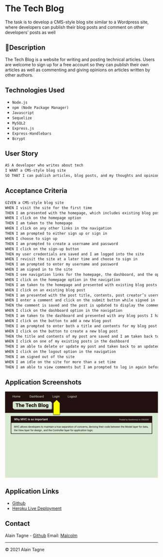 # The Tech Blog

The task is to develop a CMS-style blog site similar to a Wordpress site, where developers can publish their blog posts and comment on other developers’ posts as well

## 📝Description

The Tech Blog is a website for writing and posting technical articles.
Users are welcome to sign up for a free account so they can publish their 
own articles as well as commenting and giving opinions on articles written 
by other authors.


## Technologies Used

* `Node.js`
* `npm (Node Package Manager)`
* `Javascript`
* `Sequelize`
* `MySQL2`
* `Express.js`
* `Express-Handlebars`
* `Bcrypt`

## User Story

```md
AS A developer who writes about tech
I WANT a CMS-style blog site
SO THAT I can publish articles, blog posts, and my thoughts and opinions
```

## Acceptance Criteria

```md
GIVEN a CMS-style blog site
WHEN I visit the site for the first time
THEN I am presented with the homepage, which includes existing blog posts if any have been posted; navigation links for the homepage and the dashboard; and the option to log in
WHEN I click on the homepage option
THEN I am taken to the homepage
WHEN I click on any other links in the navigation
THEN I am prompted to either sign up or sign in
WHEN I choose to sign up
THEN I am prompted to create a username and password
WHEN I click on the sign-up button
THEN my user credentials are saved and I am logged into the site
WHEN I revisit the site at a later time and choose to sign in
THEN I am prompted to enter my username and password
WHEN I am signed in to the site
THEN I see navigation links for the homepage, the dashboard, and the option to log out
WHEN I click on the homepage option in the navigation
THEN I am taken to the homepage and presented with existing blog posts that include the post title and the date created
WHEN I click on an existing blog post
THEN I am presented with the post title, contents, post creator’s username, and date created for that post and have the option to leave a comment
WHEN I enter a comment and click on the submit button while signed in
THEN the comment is saved and the post is updated to display the comment, the comment creator’s username, and the date created
WHEN I click on the dashboard option in the navigation
THEN I am taken to the dashboard and presented with any blog posts I have already created and the option to add a new blog post
WHEN I click on the button to add a new blog post
THEN I am prompted to enter both a title and contents for my blog post
WHEN I click on the button to create a new blog post
THEN the title and contents of my post are saved and I am taken back to an updated dashboard with my new blog post
WHEN I click on one of my existing posts in the dashboard
THEN I am able to delete or update my post and taken back to an updated dashboard
WHEN I click on the logout option in the navigation
THEN I am signed out of the site
WHEN I am idle on the site for more than a set time
THEN I am able to view comments but I am prompted to log in again before I can add, update, or delete comments
```

## Application Screenshots

![Demo](./public/images/demo.gif)
<!-- ![Homepage](./public/images/)
![Dashboard](./public/images/)
![Blogpost](./public/images/) -->


## Application Links
* [Github]()
* [Heroku Live Deployment]()

## Contact 

Alain Tagne - [Github](https://github.com/AlCharl88) Email: [Malcolm](mailto:alctagne@gmail.com) 

---

&copy; 2021 Alain Tagne